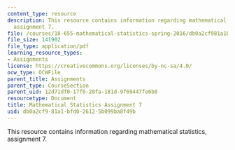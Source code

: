 ```yaml
---
content_type: resource
description: This resource contains information regarding mathematical statistics,
  assignment 7.
file: /courses/18-655-mathematical-statistics-spring-2016/db0a2cf981a1bfd026125b099ba8f49b_MIT18_655S16_ProblemSet_7.pdf
file_size: 141902
file_type: application/pdf
learning_resource_types:
- Assignments
license: https://creativecommons.org/licenses/by-nc-sa/4.0/
ocw_type: OCWFile
parent_title: Assignments
parent_type: CourseSection
parent_uid: 12d71df0-17f0-20fa-181d-9f69447fe6b0
resourcetype: Document
title: Mathematical Statistics Assignment 7
uid: db0a2cf9-81a1-bfd0-2612-5b099ba8f49b
---
```

This resource contains information regarding mathematical statistics, assignment 7.